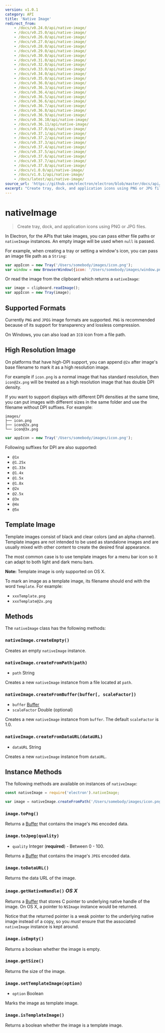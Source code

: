 ```yaml
---
version: v1.0.1
category: API
title: 'Native Image'
redirect_from:
    - /docs/v0.24.0/api/native-image/
    - /docs/v0.25.0/api/native-image/
    - /docs/v0.26.0/api/native-image/
    - /docs/v0.27.0/api/native-image/
    - /docs/v0.28.0/api/native-image/
    - /docs/v0.29.0/api/native-image/
    - /docs/v0.30.0/api/native-image/
    - /docs/v0.31.0/api/native-image/
    - /docs/v0.32.0/api/native-image/
    - /docs/v0.33.0/api/native-image/
    - /docs/v0.34.0/api/native-image/
    - /docs/v0.35.0/api/native-image/
    - /docs/v0.36.0/api/native-image/
    - /docs/v0.36.3/api/native-image/
    - /docs/v0.36.4/api/native-image/
    - /docs/v0.36.5/api/native-image/
    - /docs/v0.36.6/api/native-image/
    - /docs/v0.36.7/api/native-image/
    - /docs/v0.36.8/api/native-image/
    - /docs/v0.36.9/api/native-image/
    - /docs/v0.36.10/api/native-image/
    - /docs/v0.36.11/api/native-image/
    - /docs/v0.37.0/api/native-image/
    - /docs/v0.37.1/api/native-image/
    - /docs/v0.37.2/api/native-image/
    - /docs/v0.37.3/api/native-image/
    - /docs/v0.37.4/api/native-image/
    - /docs/v0.37.5/api/native-image/
    - /docs/v0.37.6/api/native-image/
    - /docs/v0.37.7/api/native-image/
    - /docs/v0.37.8/api/native-image/
    - /docs/v1.0.0/api/native-image/
    - /docs/v1.0.1/api/native-image/
    - /docs/latest/api/native-image/
source_url: 'https://github.com/electron/electron/blob/master/docs/api/native-image.md'
excerpt: "Create tray, dock, and application icons using PNG or JPG files."
---
```


# nativeImage

> Create tray, dock, and application icons using PNG or JPG files.

In Electron, for the APIs that take images, you can pass either file paths or
`nativeImage` instances. An empty image will be used when `null` is passed.

For example, when creating a tray or setting a window's icon, you can pass an
image file path as a `String`:

```javascript
var appIcon = new Tray('/Users/somebody/images/icon.png');
var window = new BrowserWindow({icon: '/Users/somebody/images/window.png'});
```

Or read the image from the clipboard which returns a `nativeImage`:

```javascript
var image = clipboard.readImage();
var appIcon = new Tray(image);
```

## Supported Formats

Currently `PNG` and `JPEG` image formats are supported. `PNG` is recommended
because of its support for transparency and lossless compression.

On Windows, you can also load an `ICO` icon from a file path.

## High Resolution Image

On platforms that have high-DPI support, you can append `@2x` after image's
base filename to mark it as a high resolution image.

For example if `icon.png` is a normal image that has standard resolution, then
`icon@2x.png` will be treated as a high resolution image that has double DPI
density.

If you want to support displays with different DPI densities at the same time,
you can put images with different sizes in the same folder and use the filename
without DPI suffixes. For example:

```text
images/
├── icon.png
├── icon@2x.png
└── icon@3x.png
```


```javascript
var appIcon = new Tray('/Users/somebody/images/icon.png');
```

Following suffixes for DPI are also supported:

* `@1x`
* `@1.25x`
* `@1.33x`
* `@1.4x`
* `@1.5x`
* `@1.8x`
* `@2x`
* `@2.5x`
* `@3x`
* `@4x`
* `@5x`

## Template Image

Template images consist of black and clear colors (and an alpha channel).
Template images are not intended to be used as standalone images and are usually
mixed with other content to create the desired final appearance.

The most common case is to use template images for a menu bar icon so it can
adapt to both light and dark menu bars.

**Note:** Template image is only supported on OS X.

To mark an image as a template image, its filename should end with the word
`Template`. For example:

* `xxxTemplate.png`
* `xxxTemplate@2x.png`

## Methods

The `nativeImage` class has the following methods:

### `nativeImage.createEmpty()`

Creates an empty `nativeImage` instance.

### `nativeImage.createFromPath(path)`

* `path` String

Creates a new `nativeImage` instance from a file located at `path`.

### `nativeImage.createFromBuffer(buffer[, scaleFactor])`

* `buffer` [Buffer][buffer]
* `scaleFactor` Double (optional)

Creates a new `nativeImage` instance from `buffer`. The default `scaleFactor` is
1.0.

### `nativeImage.createFromDataURL(dataURL)`

* `dataURL` String

Creates a new `nativeImage` instance from `dataURL`.

## Instance Methods

The following methods are available on instances of `nativeImage`:

```javascript
const nativeImage = require('electron').nativeImage;

var image = nativeImage.createFromPath('/Users/somebody/images/icon.png');
```

### `image.toPng()`

Returns a [Buffer][buffer] that contains the image's `PNG` encoded data.

### `image.toJpeg(quality)`

* `quality` Integer (**required**) - Between 0 - 100.

Returns a [Buffer][buffer] that contains the image's `JPEG` encoded data.

### `image.toDataURL()`

Returns the data URL of the image.

### `image.getNativeHandle()` _OS X_

Returns a [Buffer][buffer] that stores C pointer to underlying native handle of
the image. On OS X, a pointer to `NSImage` instance would be returned.

Notice that the returned pointer is a weak pointer to the underlying native
image instead of a copy, so you _must_ ensure that the associated
`nativeImage` instance is kept around.

### `image.isEmpty()`

Returns a boolean whether the image is empty.

### `image.getSize()`

Returns the size of the image.

[buffer]: https://nodejs.org/api/buffer.html#buffer_class_buffer

### `image.setTemplateImage(option)`

* `option` Boolean

Marks the image as template image.

### `image.isTemplateImage()`

Returns a boolean whether the image is a template image.
